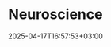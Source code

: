 ---
weight: 999
title: "Neuroscience"
description: ""
icon: "article"
date: "2025-04-17T16:57:53+03:00"
lastmod: "2025-04-17T16:57:53+03:00"
draft: false
toc: true
---